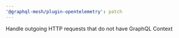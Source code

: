 ```yaml
---
'@graphql-mesh/plugin-opentelemetry': patch
---
```


Handle outgoing HTTP requests that do not have GraphQL Context
